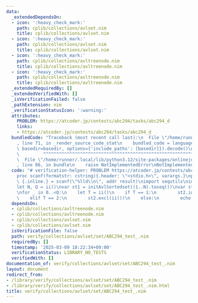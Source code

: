 ```yaml
---
data:
  _extendedDependsOn:
  - icon: ':heavy_check_mark:'
    path: cplib/collections/avlset.nim
    title: cplib/collections/avlset.nim
  - icon: ':heavy_check_mark:'
    path: cplib/collections/avlset.nim
    title: cplib/collections/avlset.nim
  - icon: ':heavy_check_mark:'
    path: cplib/collections/avltreenode.nim
    title: cplib/collections/avltreenode.nim
  - icon: ':heavy_check_mark:'
    path: cplib/collections/avltreenode.nim
    title: cplib/collections/avltreenode.nim
  _extendedRequiredBy: []
  _extendedVerifiedWith: []
  _isVerificationFailed: false
  _pathExtension: nim
  _verificationStatusIcon: ':warning:'
  attributes:
    PROBLEM: https://atcoder.jp/contests/abc294/tasks/abc294_d
    links:
    - https://atcoder.jp/contests/abc294/tasks/abc294_d
  bundledCode: "Traceback (most recent call last):\n  File \"/home/runner/.local/lib/python3.12/site-packages/onlinejudge_verify/documentation/build.py\"\
    , line 71, in _render_source_code_stat\n    bundled_code = language.bundle(stat.path,\
    \ basedir=basedir, options={'include_paths': [basedir]}).decode()\n          \
    \         ^^^^^^^^^^^^^^^^^^^^^^^^^^^^^^^^^^^^^^^^^^^^^^^^^^^^^^^^^^^^^^^^^^^^^^^^^^^^^^^^^\n\
    \  File \"/home/runner/.local/lib/python3.12/site-packages/onlinejudge_verify/languages/nim.py\"\
    , line 86, in bundle\n    raise NotImplementedError\nNotImplementedError\n"
  code: "# verification-helper: PROBLEM https://atcoder.jp/contests/abc294/tasks/abc294_d\n\
    proc scanf(formatstr: cstring){.header: \"<stdio.h>\", varargs.}\nproc ii(): int\
    \ {.inline.} = scanf(\"%lld\\n\", addr result)\nimport sequtils\nimport cplib/collections/avlset\n\
    let N, Q = ii()\nvar st1 = initAvlSortedset((1..N).toseq())\nvar st2 = initAvlSortedset[int]()\n\
    \nfor _ in 0..<Q:\n    let T = ii()\n    if T == 1:\n        st2.incl(st1.pop(0))\n\
    \    elif T == 2:\n        st2.excl(ii())\n    else:\n        echo st2[0]\n"
  dependsOn:
  - cplib/collections/avltreenode.nim
  - cplib/collections/avltreenode.nim
  - cplib/collections/avlset.nim
  - cplib/collections/avlset.nim
  isVerificationFile: false
  path: verify/collections/avlset/set/ABC294_test_.nim
  requiredBy: []
  timestamp: '2025-03-09 18:22:34+09:00'
  verificationStatus: LIBRARY_NO_TESTS
  verifiedWith: []
documentation_of: verify/collections/avlset/set/ABC294_test_.nim
layout: document
redirect_from:
- /library/verify/collections/avlset/set/ABC294_test_.nim
- /library/verify/collections/avlset/set/ABC294_test_.nim.html
title: verify/collections/avlset/set/ABC294_test_.nim
---
```

